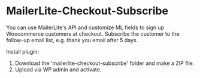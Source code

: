 # MailerLite-Checkout-Subscribe

You can use MailerLite's API and customize ML fields to sign up Woocommerce customers at checkout.
Subscribe the customer to the follow-up email list, e.g. thank you email after 5 days.

Install plugin:
1. Download the 'mailerlite-checkout-subscribe' folder and make a ZIP file.
2. Upload via WP admin and activate.
